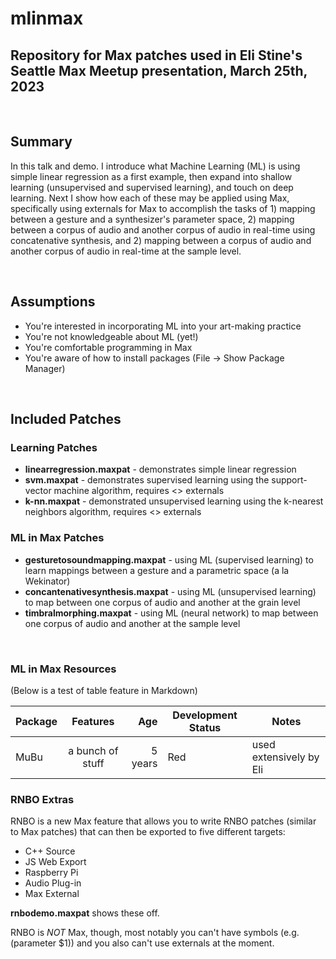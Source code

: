 # mlinmax
## Repository for Max patches used in Eli Stine's Seattle Max Meetup presentation, March 25th, 2023

<br>

## Summary
In this talk and demo. I introduce what Machine Learning (ML) is using simple linear regression as a first example, then expand into shallow learning (unsupervised and supervised learning), and touch on deep learning. Next I show how each of these may be applied using Max, specifically using externals for Max to accomplish the tasks of 1) mapping between a gesture and a synthesizer's parameter space, 2) mapping between a corpus of audio and another corpus of audio in real-time using concatenative synthesis, and 2) mapping between a corpus of audio and another corpus of audio in real-time at the sample level.

<br>

## Assumptions
- You're interested in incorporating ML into your art-making practice
- You're not knowledgeable about ML (yet!)
- You're comfortable programming in Max
- You're aware of how to install packages (File -> Show Package Manager)

<br>

## Included Patches
### Learning Patches
- **linearregression.maxpat** - demonstrates simple linear regression
- **svm.maxpat** - demonstrates supervised learning using the support-vector machine algorithm, requires <> externals
- **k-nn.maxpat** - demonstrated unsupervised learning using the k-nearest neighbors algorithm, requires <> externals


### ML in Max Patches
- **gesturetosoundmapping.maxpat** - using ML (supervised learning) to learn mappings between a gesture and a parametric space (a la Wekinator)
- **concantenativesynthesis.maxpat** - using ML (unsupervised learning) to map between one corpus of audio and another at the grain level
- **timbralmorphing.maxpat** - using ML (neural network) to map between one corpus of audio and another at the sample level

<br>

### ML in Max Resources

(Below is a test of table feature in Markdown)

| Package | Features | Age | Development Status | Notes | 
| ------- |:--------:| ---:| ------------------ | ----- |
| MuBu | a bunch of stuff | 5 years | Red | used extensively by Eli |

### RNBO Extras
RNBO is a new Max feature that allows you to write RNBO patches (similar to Max patches) that can then be exported to five different targets:
- C++ Source
- JS Web Export
- Raspberry Pi
- Audio Plug-in
- Max External

**rnbodemo.maxpat** shows these off.

RNBO is *NOT* Max, though, most notably you can't have symbols (e.g. (parameter $1)) and you also can't use externals at the moment.